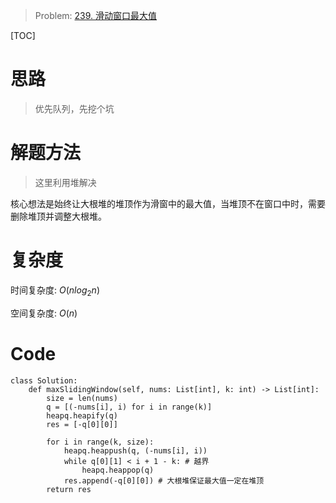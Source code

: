 
> Problem: [239. 滑动窗口最大值](https://leetcode.cn/problems/sliding-window-maximum/description/)

[TOC]

# 思路

> 优先队列，先挖个坑

# 解题方法

> 这里利用堆解决

核心想法是始终让大根堆的堆顶作为滑窗中的最大值，当堆顶不在窗口中时，需要删除堆顶并调整大根堆。

# 复杂度

时间复杂度: $O(nlog_2n)$

空间复杂度: $O(n)$



# Code
```Python3 []
class Solution:
    def maxSlidingWindow(self, nums: List[int], k: int) -> List[int]:
        size = len(nums)
        q = [(-nums[i], i) for i in range(k)]
        heapq.heapify(q)
        res = [-q[0][0]]

        for i in range(k, size):
            heapq.heappush(q, (-nums[i], i))
            while q[0][1] < i + 1 - k: # 越界
                heapq.heappop(q)
            res.append(-q[0][0]) # 大根堆保证最大值一定在堆顶
        return res
```
  

